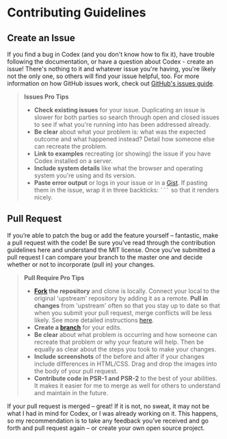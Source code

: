# Contributing Guidelines

## Create an Issue
If you find a bug in Codex (and you don't know how to fix it), have trouble following the documentation, or have a question about Codex - create an issue! There's nothing to it and whatever issue you're having, you're likely not the only one, so others will find your issue helpful, too. For more information on how GitHub issues work, check out [GitHub's issues guide](http://guides.github.com/features/issues).

> **Issues Pro Tips**
> - **Check existing issues** for your issue. Duplicating an issue is slower for both parties so search through open and closed issues to see if what you're running into has been addressed already.
> - **Be clear** about what your problem is: what was the expected outcome and what happened instead? Detail how someone else can recreate the problem.
> - **Link to examples** recreating (or showing) the issue if you have Codex installed on a server.
> - **Include system details** like what the browser and operating system you're using and its version.
> - **Paste error output** or logs in your issue or in a [Gist](http://gist.github.com/). If pasting them in the issue, wrap it in three backticks: ` ``` ` so that it renders nicely.

## Pull Request
If you’re able to patch the bug or add the feature yourself – fantastic, make a pull request with the code! Be sure you’ve read through the contribution guidelines here and understand the MIT license. Once you’ve submitted a pull request I can compare your branch to the master one and decide whether or not to incorporate (pull in) your changes.

> **Pull Require Pro Tips**
> - **[Fork](https://guides.github.com/activities/forking/) the repository** and clone is locally. Connect your local to the original 'upstream' repository by adding it as a remote. **Pull in changes** from 'upstream' often so that you stay up to date so that when you submit your pull request, merge conflicts will be less likely. See more detailed instructions [here](https://help.github.com/articles/syncing-a-fork/).
> - **Create a [branch](http://guides.github.com/introduction/flow/)** for your edits.
> - **Be clear** about what problem is occurring and how someone can recreate that problem or why your feature will help. Then be equally as clear about the steps you took to make your changes.
> - **Include screenshots** of the before and after if your changes include differences in HTML/CSS. Drag and drop the images into the body of your pull request.
> - **Contribute code in PSR-1 and PSR-2** to the best of your abilities. It makes it easier for me to merge as well for others to understand and maintain in the future.

If your pull request is merged – great! If it is not, no sweat, it may not be what I had in mind for Codex, or I was already working on it. This happens, so my recommendation is to take any feedback you’ve received and go forth and pull request again – or create your own open source project.
